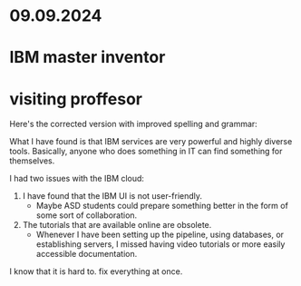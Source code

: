 # 09.09.2024
# IBM master inventor
# visiting proffesor

Here's the corrected version with improved spelling and grammar:

What I have found is that IBM services are very powerful and highly diverse tools. Basically, anyone who does something in IT can find something for themselves.

I had two issues with the IBM cloud:
1. I have found that the IBM UI is not user-friendly.
   - Maybe ASD students could prepare something better in the form of some sort of collaboration.
2. The tutorials that are available online are obsolete.
   - Whenever I have been setting up the pipeline, using databases, or establishing servers, I missed having video tutorials or more easily accessible documentation.

I know that it is hard to. fix everything at once.
